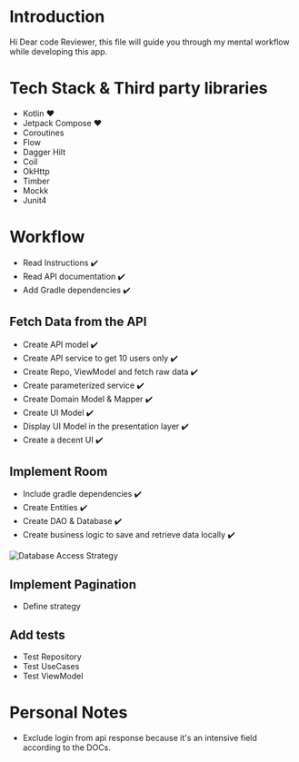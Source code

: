 # Introduction
Hi Dear code Reviewer, 
this file will guide you through my mental workflow while developing this app.

# Tech Stack & Third party libraries
- Kotlin :heart:
- Jetpack Compose :heart:
- Coroutines
- Flow
- Dagger Hilt
- Coil
- OkHttp
- Timber
- Mockk
- Junit4

# Workflow
- Read Instructions :heavy_check_mark:
- Read API documentation :heavy_check_mark:
- Add Gradle dependencies :heavy_check_mark:

## Fetch Data from the API
- Create API model :heavy_check_mark:
- Create API service to get 10 users only :heavy_check_mark:
- Create Repo, ViewModel and fetch raw data :heavy_check_mark:
- Create parameterized service :heavy_check_mark:
- Create Domain Model & Mapper :heavy_check_mark:
- Create UI Model :heavy_check_mark:
- Display UI Model in the presentation layer :heavy_check_mark:
- Create a decent UI :heavy_check_mark:

## Implement Room
- Include gradle dependencies :heavy_check_mark:
- Create Entities :heavy_check_mark:
- Create DAO & Database :heavy_check_mark:
- Create business logic to save and retrieve data locally :heavy_check_mark:

![Database Access Strategy](https://user-images.githubusercontent.com/19254758/217319552-3a9bb508-6d0b-410e-afa7-8b02fc059606.png)


## Implement Pagination
- Define strategy

## Add tests
- Test Repository
- Test UseCases
- Test ViewModel

# Personal Notes
- Exclude login from api response because it's an intensive field according to the DOCs.
